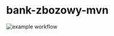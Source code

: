 # bank-zbozowy-mvn
![example workflow](https://github.com/Slo1k/bank-zbozowy-mvn/actions/workflows/ci.yml/badge.svg)
